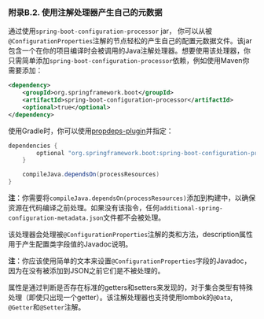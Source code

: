 ### 附录B.2. 使用注解处理器产生自己的元数据

通过使用`spring-boot-configuration-processor` jar， 你可以从被`@ConfigurationProperties`注解的节点轻松的产生自己的配置元数据文件。该jar包含一个在你的项目编译时会被调用的Java注解处理器。想要使用该处理器，你只需简单添加`spring-boot-configuration-processor`依赖，例如使用Maven你需要添加：
```xml
<dependency>
    <groupId>org.springframework.boot</groupId>
    <artifactId>spring-boot-configuration-processor</artifactId>
    <optional>true</optional>
</dependency>
```
使用Gradle时，你可以使用[propdeps-plugin](https://github.com/spring-projects/gradle-plugins/tree/master/propdeps-plugin)并指定：
```gradle
dependencies {
		optional "org.springframework.boot:spring-boot-configuration-processor"
	}

	compileJava.dependsOn(processResources)
}
```
**注**：你需要将`compileJava.dependsOn(processResources)`添加到构建中，以确保资源在代码编译之前处理。如果没有该指令，任何`additional-spring-configuration-metadata.json`文件都不会被处理。

该处理器会处理被`@ConfigurationProperties`注解的类和方法，description属性用于产生配置类字段值的Javadoc说明。

**注**：你应该使用简单的文本来设置`@ConfigurationProperties`字段的Javadoc，因为在没有被添加到JSON之前它们是不被处理的。


属性是通过判断是否存在标准的getters和setters来发现的，对于集合类型有特殊处理（即使只出现一个getter）。该注解处理器也支持使用lombok的`@Data`, `@Getter`和`@Setter`注解。



